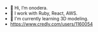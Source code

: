 - 👋 Hi, I’m onodera.
- 👀 I work with Ruby, React, AWS.
- 🌱 I'm currently learning 3D modeling.
- https://www.credly.com/users/1160054
